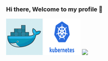 ### Hi there, Welcome to my profile 👋
![](rsz_68747470733a2f2f692e70696e696d672e636f6d2f6f726967696e616c732f66352f35652f38302f66353565383035396561393435616266643638303462383837646434613061662e676966.gif) ![](rsz_k8s.png) ![](https://seeklogo.com/images/G/git-logo-A1D01DDA30-seeklogo.com.png)

<!--
**etashsingh/etashsingh** is a ✨ _special_ ✨ repository because its `README.md` (this file) appears on your GitHub profile.

Here are some ideas to get you started:

- 🔭 I’m currently working on ...
- 🌱 I’m currently learning ...
- 👯 I’m looking to collaborate on ...
- 🤔 I’m looking for help with ...
- 💬 Ask me about ...
- 📫 How to reach me: ...
- 😄 Pronouns: ...
- ⚡ Fun fact: ...
-->
